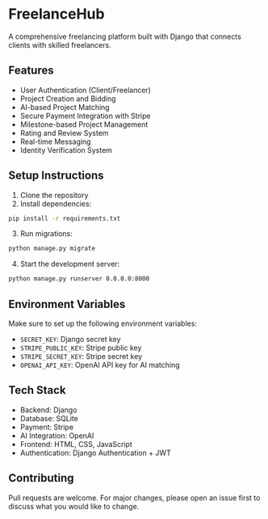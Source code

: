 
# FreelanceHub

A comprehensive freelancing platform built with Django that connects clients with skilled freelancers.

## Features

- User Authentication (Client/Freelancer)
- Project Creation and Bidding
- AI-based Project Matching
- Secure Payment Integration with Stripe
- Milestone-based Project Management
- Rating and Review System
- Real-time Messaging
- Identity Verification System

## Setup Instructions

1. Clone the repository
2. Install dependencies:
```bash
pip install -r requirements.txt
```
3. Run migrations:
```bash
python manage.py migrate
```
4. Start the development server:
```bash
python manage.py runserver 0.0.0.0:8000
```

## Environment Variables

Make sure to set up the following environment variables:
- `SECRET_KEY`: Django secret key
- `STRIPE_PUBLIC_KEY`: Stripe public key
- `STRIPE_SECRET_KEY`: Stripe secret key
- `OPENAI_API_KEY`: OpenAI API key for AI matching

## Tech Stack

- Backend: Django
- Database: SQLite
- Payment: Stripe
- AI Integration: OpenAI
- Frontend: HTML, CSS, JavaScript
- Authentication: Django Authentication + JWT

## Contributing

Pull requests are welcome. For major changes, please open an issue first to discuss what you would like to change.
